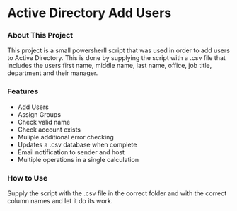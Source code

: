 # Active Directory Add Users


### About This Project
This project is a small powersherll script that was used in order to add users to Active Directory. This is done by supplying the script with a .csv file that includes the users first name, middle name, last name, office, job title, department and their manager.


### Features
- Add Users
- Assign Groups
- Check valid name
- Check account exists
- Muliple additional error checking
- Updates a .csv database when complete
- Email notification to sender and host
- Multiple operations in a single calculation


### How to Use
Supply the script with the .csv file in the correct folder and with the correct column names and let it do its work.
